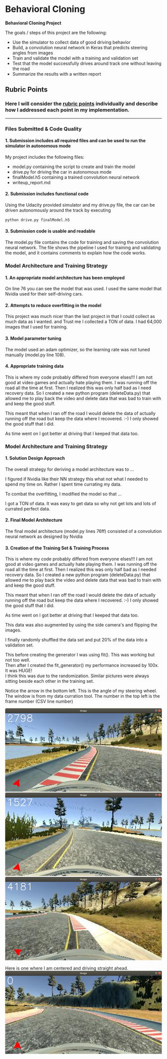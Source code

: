 # **Behavioral Cloning** 



**Behavioral Cloning Project**

The goals / steps of this project are the following:
* Use the simulator to collect data of good driving behavior
* Build, a convolution neural network in Keras that predicts steering angles from images
* Train and validate the model with a training and validation set
* Test that the model successfully drives around track one without leaving the road
* Summarize the results with a written report


[//]: # (Image References)

[image1]: ./examples/recover01.png "Recovery Image"
[image2]: ./examples/recover02.png "Recovery Image"
[image3]: ./examples/recover03.png "Recovery Image"
[image4]: ./examples/normal01.png "Normal Image"

## Rubric Points
### Here I will consider the [rubric points](https://review.udacity.com/#!/rubrics/432/view) individually and describe how I addressed each point in my implementation.  

---
### Files Submitted & Code Quality

#### 1. Submission includes all required files and can be used to run the simulator in autonomous mode

My project includes the following files:
* model.py containing the script to create and train the model
* drive.py for driving the car in autonomous mode
* finalModel.h5 containing a trained convolution neural network 
* writeup_report.md 

#### 2. Submission includes functional code
Using the Udacity provided simulator and my drive.py file, the car can be driven autonomously around the track by executing 
```sh
python drive.py finalModel.h5
```

#### 3. Submission code is usable and readable

The model.py file contains the code for training and saving the convolution neural network. The file shows the pipeline I used for training and validating the model, and it contains comments to explain how the code works.

### Model Architecture and Training Strategy

#### 1. An appropriate model architecture has been employed

On line 76 you can see the model that was used.  I used the same model that Nvidia used for their
self-driving cars.

#### 2. Attempts to reduce overfitting in the model

This project was much nicer than the last project in that I could collect as much data as I wanted. 
and Trust me I collected a TON of data.  I had 64,000 images that I used for training.

#### 3. Model parameter tuning

The model used an adam optimizer, so the learning rate was not tuned manually (model.py line 108).

#### 4. Appropriate training data

This is where my code probably differed from everyone elses!!!  I am not good at video games and actually
hate playing them.  I was running off the road all the time at first.  Then I realized this was only half
bad as I need recovery data.  So I created a new python program (deleteData.py) that allowed me to play 
back the video and delete data that was bad to train with and keep the good stuff.

This meant that when I ran off the road I would delete the data of actually running off the road but 
keep the data where I recovered.  :-)  I only showed the good stuff that I did.  

As time went on I got better at driving that I keeped that data too.

### Model Architecture and Training Strategy

#### 1. Solution Design Approach

The overall strategy for deriving a model architecture was to ...

I figured if Nvidia like their NN strategy this what not what I needed to spend my time on.  Rather
I spent time currating my data.

To combat the overfitting, I modified the model so that ...

I got a TON of data.  It was easy to get data so why not get lots and lots of currated perfect data.

#### 2. Final Model Architecture

The final model architecture (model.py lines 76ff) consisted of a convolution neural network as designed by
Nvidia

#### 3. Creation of the Training Set & Training Process

This is where my code probably differed from everyone elses!!!  I am not good at video games and actually
hate playing them.  I was running off the road all the time at first.  Then I realized this was only half
bad as I needed recovery data.  So I created a new python program (deleteData.py) that allowed me to play 
back the video and delete data that was bad to train with and keep the good stuff.

This meant that when I ran off the road I would delete the data of actually running off the road but 
keep the data where I recovered.  :-)  I only showed the good stuff that I did.  

As time went on I got better at driving that I keeped that data too.

This data was also augmented by using the side camera's and flipping the images.

I finally randomly shuffled the data set and put 20% of the data into a validation set. 

This before creating the generator I was using fit().  This was working but not too well.  
Then after I created the fit_generator() my performance increased by 100x.  It was HUGE!  
I think this was due to the randomization.  Similar pictures were always sitting beside each
other in the training set.

Notice the arrow in the bottom left.  This is the angle of my steering wheel.  
The window is from my data curration tool.  The number in the top left is the 
frame number (CSV line number)

![Recovery01][image1]
![Recovery02][image2]
![Recovery03][image3]

Here is one where I am centered and driving straight ahead. 
![Recovery04][image4]